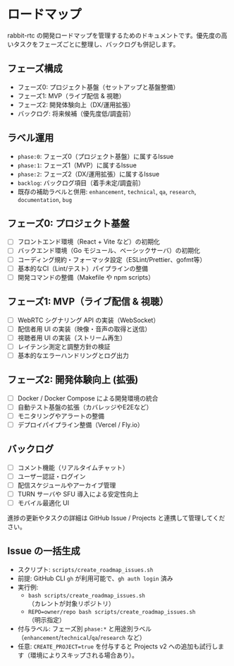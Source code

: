 # ロードマップ

rabbit-rtc の開発ロードマップを管理するためのドキュメントです。優先度の高いタスクをフェーズごとに整理し、バックログも併記します。

## フェーズ構成
- フェーズ0: プロジェクト基盤（セットアップと基盤整備）
- フェーズ1: MVP（ライブ配信 & 視聴）
- フェーズ2: 開発体験向上（DX/運用拡張）
- バックログ: 将来候補（優先度低/調査前）

## ラベル運用
- `phase:0`: フェーズ0（プロジェクト基盤）に属するIssue
- `phase:1`: フェーズ1（MVP）に属するIssue
- `phase:2`: フェーズ2（DX/運用拡張）に属するIssue
- `backlog`: バックログ項目（着手未定/調査前）
- 既存の補助ラベルと併用: `enhancement`, `technical`, `qa`, `research`, `documentation`, `bug`

## フェーズ0: プロジェクト基盤
- [ ] フロントエンド環境（React + Vite など）の初期化
- [ ] バックエンド環境（Go モジュール、ベーシックサーバ）の初期化
- [ ] コーディング規約・フォーマッタ設定（ESLint/Prettier、gofmt等）
- [ ] 基本的なCI（Lint/テスト）パイプラインの整備
- [ ] 開発コマンドの整備（Makefile や npm scripts）

## フェーズ1: MVP（ライブ配信 & 視聴）
- [ ] WebRTC シグナリング API の実装（WebSocket）
- [ ] 配信者用 UI の実装（映像・音声の取得と送信）
- [ ] 視聴者用 UI の実装（ストリーム再生）
- [ ] レイテンシ測定と調整方針の検証
- [ ] 基本的なエラーハンドリングとログ出力

## フェーズ2: 開発体験向上 (拡張)
- [ ] Docker / Docker Compose による開発環境の統合
- [ ] 自動テスト基盤の拡張（カバレッジやE2Eなど）
- [ ] モニタリングやアラートの整備
- [ ] デプロイパイプライン整備（Vercel / Fly.io）

## バックログ
- [ ] コメント機能（リアルタイムチャット）
- [ ] ユーザー認証・ログイン
- [ ] 配信スケジュールやアーカイブ管理
- [ ] TURN サーバや SFU 導入による安定性向上
- [ ] モバイル最適化 UI

進捗の更新やタスクの詳細は GitHub Issue / Projects と連携して管理してください。

## Issue の一括生成
- スクリプト: `scripts/create_roadmap_issues.sh`
- 前提: GitHub CLI `gh` が利用可能で、`gh auth login` 済み
- 実行例:
  - `bash scripts/create_roadmap_issues.sh`（カレントが対象リポジトリ）
  - `REPO=owner/repo bash scripts/create_roadmap_issues.sh`（明示指定）
- 付与ラベル: フェーズ別 `phase:*` と用途別ラベル（`enhancement`/`technical`/`qa`/`research` など）
- 任意: `CREATE_PROJECT=true` を付与すると Projects v2 への追加も試行します（環境によりスキップされる場合あり）。
